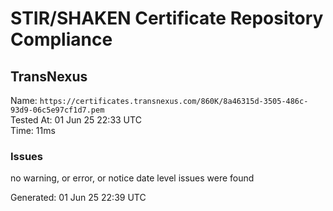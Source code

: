 # STIR/SHAKEN Certificate Repository Compliance

## TransNexus

Name: `https://certificates.transnexus.com/860K/8a46315d-3505-486c-93d9-06c5e97cf1d7.pem`\
Tested At: 01 Jun 25 22:33 UTC\
Time: 11ms

### Issues

no warning, or error, or notice date level issues were found

Generated: 01 Jun 25 22:39 UTC